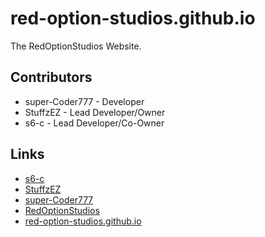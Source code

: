 # red-option-studios.github.io
The RedOptionStudios Website.

## Contributors
- super-Coder777 - Developer
- StuffzEZ - Lead Developer/Owner
- s6-c - Lead Developer/Co-Owner

## Links
- [s6-c](https://github.com/s6-c)
- [StuffzEZ](https://github.com/StuffzEZ)
- [super-Coder777](https://github.com/super-Coder777)
- [RedOptionStudios](https://github.com/Red-Option-Studios)
- [red-option-studios.github.io](https://red-option-studios.github.io)
